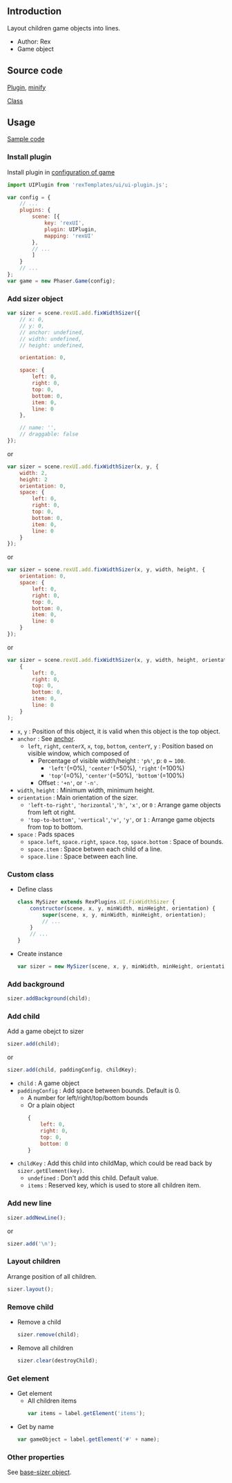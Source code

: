 ## Introduction

Layout children game objects into lines.

- Author: Rex
- Game object

## Source code

[Plugin](https://github.com/rexrainbow/phaser3-rex-notes/blob/master/templates/ui/ui-plugin.js), [minify](https://github.com/rexrainbow/phaser3-rex-notes/blob/master/plugins/dist/rexuiplugin.min.js)

[Class](https://github.com/rexrainbow/phaser3-rex-notes/blob/master/templates/ui/fixwidthsizer/FixWidthSizer.js)

## Usage

[Sample code](https://github.com/rexrainbow/phaser3-rex-notes/tree/master/examples/ui-fixwidthsizer)

### Install plugin

Install plugin in [configuration of game](game.md#configuration)

```javascript
import UIPlugin from 'rexTemplates/ui/ui-plugin.js';

var config = {
    // ...
    plugins: {
        scene: [{
            key: 'rexUI',
            plugin: UIPlugin,
            mapping: 'rexUI'
        },
        // ...
        ]
    }
    // ...
};
var game = new Phaser.Game(config);
```

### Add sizer object

```javascript
var sizer = scene.rexUI.add.fixWidthSizer({
    // x: 0,
    // y: 0,
    // anchor: undefined,
    // width: undefined,
    // height: undefined,

    orientation: 0,

    space: {
        left: 0,
        right: 0,
        top: 0,
        bottom: 0,
        item: 0,
        line: 0
    },

    // name: '',
    // draggable: false
});
```

or

```javascript
var sizer = scene.rexUI.add.fixWidthSizer(x, y, {
    width: 2,
    height: 2
    orientation: 0,
    space: {
        left: 0,
        right: 0,
        top: 0,
        bottom: 0,
        item: 0,
        line: 0
    }
});
```

or

```javascript
var sizer = scene.rexUI.add.fixWidthSizer(x, y, width, height, {
    orientation: 0,
    space: {
        left: 0,
        right: 0,
        top: 0,
        bottom: 0,
        item: 0,
        line: 0
    }
});
```

or

```javascript
var sizer = scene.rexUI.add.fixWidthSizer(x, y, width, height, orientation,
    {
        left: 0,
        right: 0,
        top: 0,
        bottom: 0,
        item: 0,
        line: 0
    }
);
```

- `x`, `y` : Position of this object, it is valid when this object is the top object.
- `anchor` : See [anchor](anchor.md#create-instance).
    - `left`, `right`, `centerX`, `x`, `top`, `bottom`, `centerY`, `y` : Position based on visible window, which composed of
        - Percentage of visible width/height : `'p%'`, p: `0` ~ `100`.
            - `'left'`(=0%), `'center'`(=50%), `'right'`(=100%)
            - `'top'`(=0%), `'center'`(=50%), `'bottom'`(=100%)
        - Offset : `'+n'`, or `'-n'`.
- `width`, `height` : Minimum width, minimum height.
- `orientation` : Main orientation of the sizer.
    - `'left-to-right'`, `'horizontal'`,`'h'`, `'x'`, or `0` : Arrange game objects from left ot right.
    - `'top-to-bottom'`, `'vertical'`,`'v'`, `'y'`, or `1` : Arrange game objects from top to bottom.
- `space` : Pads spaces
    - `space.left`, `space.right`, `space.top`, `space.bottom` : Space of bounds.
    - `space.item` : Space betwen each child of a line.
    - `space.line` : Space between each line.

### Custom class

- Define class
    ```javascript
    class MySizer extends RexPlugins.UI.FixWidthSizer {
        constructor(scene, x, y, minWidth, minHeight, orientation) {
            super(scene, x, y, minWidth, minHeight, orientation);
            // ...
        }
        // ...
    }
    ```
- Create instance
    ```javascript
    var sizer = new MySizer(scene, x, y, minWidth, minHeight, orientation);
    ```

### Add background

```javascript
sizer.addBackground(child);
```

### Add child

Add a game obejct to sizer

```javascript
sizer.add(child);
```

or

```javascript
sizer.add(child, paddingConfig, childKey);
```

- `child` : A game object
- `paddingConfig` : Add space between bounds. Default is 0.
    - A number for left/right/top/bottom bounds
    - Or a plain object
        ```javascript
        {
            left: 0,
            right: 0,
            top: 0,
            bottom: 0
        }
        ```
- `childKey` : Add this child into childMap, which could be read back by `sizer.getElement(key)`.
    - `undefined` : Don't add this child. Default value.
    - `items` : Reserved key, which is used to store all children item.

### Add new line

```javascript
sizer.addNewLine();
```

or

```javascript
sizer.add('\n');
```

### Layout children

Arrange position of all children.

```javascript
sizer.layout();
```

### Remove child

- Remove a child
    ```javascript
    sizer.remove(child);
    ```
- Remove all children
    ```javascript
    sizer.clear(destroyChild);
    ```

### Get element

- Get element
    - All children items
        ```javascript
        var items = label.getElement('items');
        ```
- Get by name
    ```javascript
    var gameObject = label.getElement('#' + name);
    ```

### Other properties

See [base-sizer object](ui-basesizer.md).